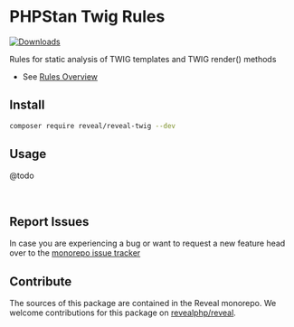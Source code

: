 # PHPStan Twig Rules

[![Downloads](https://img.shields.io/packagist/dt/reveal/reveal-twig.svg?style=flat-square)](https://packagist.org/packages/reveal/reveal-twig/stats)

Rules for static analysis of TWIG templates and TWIG render() methods

- See [Rules Overview](docs/rules_overview.md)

## Install

```bash
composer require reveal/reveal-twig --dev
```

## Usage

@todo

<br>

## Report Issues

In case you are experiencing a bug or want to request a new feature head over to the [monorepo issue tracker](https://github.com/revealphp/reveal/issues)

## Contribute

The sources of this package are contained in the Reveal monorepo. We welcome contributions for this package on [revealphp/reveal](https://github.com/revealphp/reveal).
